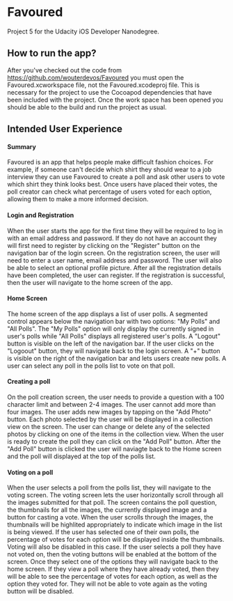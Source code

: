 # Favoured
Project 5 for the Udacity iOS Developer Nanodegree.

## How to run the app?
After you've checked out the code from https://github.com/wouterdevos/Favoured you must open the Favoured.xcworkspace file, not the Favoured.xcodeproj file. This is necessary for the project to use the Cocoapod dependencies that have been included with the project. Once the work space has been opened you should be able to the build and run the project as usual.

## Intended User Experience

#### Summary
Favoured is an app that helps people make difficult fashion choices. For example, if someone can't decide which shirt they should wear to a job interview they can use Favoured to create a poll and ask other users to vote which shirt they think looks best. Once users have placed their votes, the poll creator can check what percentage of users voted for each option, allowing them to make a more informed decision.

#### Login and Registration
When the user starts the app for the first time they will be required to log in with an email address and password. If they do not have an account they will first need to register by clicking on the "Register" button on the navigation bar of the login screen. On the registration screen, the user will need to enter a user name, email address and password. The user will also be able to select an optional profile picture. After all the registration details have been completed, the user can register. If the registration is successful, then the user will navigate to the home screen of the app.

#### Home Screen
The home screen of the app displays a list of user polls. A segmented control appears below the navigation bar with two options: "My Polls" and "All Polls". The "My Polls" option will only display the currently signed in user's polls while "All Polls" displays all registered user's polls. A "Logout" button is visible on the left of the navigation bar. If the user clicks on the "Logoout" button, they will navigate back to the login screen. A "+" button is visible on the right of the navigation bar and lets users create new polls. A user can select any poll in the polls list to vote on that poll.

#### Creating a poll
On the poll creation screen, the user needs to provide a question with a 100 character limit and between 2-4 images. The user cannot add more than four images. The user adds new images by tapping on the "Add Photo" button. Each photo selected by the user will be displayed in a collection view on the screen. The user can change or delete any of the selected photos by clicking on one of the items in the collection view. When the user is ready to create the poll they can click on the "Add Poll" button. After the "Add Poll" button is clicked the user will naviagte back to the Home screen and the poll will displayed at the top of the polls list.

#### Voting on a poll
When the user selects a poll from the polls list, they will navigate to the voting screen. The voting screen lets the user horizontally scroll through all the images submitted for that poll. The screen contains the poll question, the thumbnails for all the images, the currently displayed image and a button for casting a vote. When the user scrolls through the images, the thumbnails will be highlited appropriately to indicate which image in the list is being viewed. If the user has selected one of their own polls, the percentage of votes for each option will be displayed inside the thumbnails. Voting will also be disabled in this case. If the user selects a poll they have not voted on, then the voting buttons will be enabled at the bottom of the screen. Once they select one of the options they will navigate back to the home screen. If they view a poll where they have already voted, then they will be able to see the percentage of votes for each option, as well as the option they voted for. They will not be able to vote again as the voting button will be disabled.
